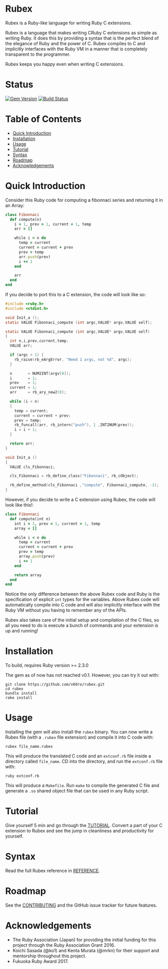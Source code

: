 # Rubex

Rubex is a Ruby-like language for writing Ruby C extensions.

Rubex is a language that makes writing CRuby C extensions as simple as writing Ruby. It does this by providing a syntax that is the perfect blend of the elegance of Ruby and the power of C. Rubex compiles to C and implicitly interfaces with the Ruby VM in a manner that is completely transparent to the programmer.

Rubex keeps you happy even when writing C extensions.

# Status

[![Gem Version](https://badge.fury.io/rb/rubex.svg)](https://badge.fury.io/rb/rubex)
[![Build Status](https://travis-ci.org/SciRuby/rubex.svg?branch=master)](https://travis-ci.org/SciRuby/rubex)

# Table of Contents

<!-- MarkdownTOC autolink="true" bracket="round"-->

- [Quick Introduction](#quick-introduction)
- [Installation](#installation)
- [Usage](#usage)
- [Tutorial](#tutorial)
- [Syntax](#syntax)
- [Roadmap](#roadmap)
- [Acknowledgements](#acknowledgements)

<!-- /MarkdownTOC -->

# Quick Introduction

Consider this Ruby code for computing a fibonnaci series and returning it in an Array:
``` ruby
class Fibonnaci
  def compute(n)
    i = 1, prev = 1, current = 1, temp
    arr = []

    while i < n do
      temp = current
      current = current + prev
      prev = temp
      arr.push(prev)
      i += 1
    end

    arr
  end
end
```

If you decide to port this to a C extension, the code will look like so:
``` c
#include <ruby.h>
#include <stdint.h>

void Init_a ();
static VALUE Fibonnaci_compute (int argc,VALUE* argv,VALUE self);

static VALUE Fibonnaci_compute (int argc,VALUE* argv,VALUE self)
{
  int n,i,prev,current,temp;
  VALUE arr;

  if (argc < 1) {
    rb_raise(rb_eArgError, "Need 1 args, not %d", argc);
  }

  n       = NUM2INT(argv[0]);
  i       = 1;
  prev    = 1;
  current = 1;
  arr     = rb_ary_new2(0);

  while (i < n)
  {
    temp = current;
    current = current + prev;
    prev = temp;
    rb_funcall(arr, rb_intern("push"), 1 ,INT2NUM(prev));
    i = i + 1;
  }

  return arr;
}

void Init_a ()
{
  VALUE cls_Fibonnaci;

  cls_Fibonnaci = rb_define_class("Fibonnaci", rb_cObject);

  rb_define_method(cls_Fibonnaci ,"compute", Fibonnaci_compute, -1);
}
```

However, if you decide to write a C extension using Rubex, the code will look like this!:
``` ruby
class Fibonnaci
  def compute(int n)
    int i = 1, prev = 1, current = 1, temp
    array = []

    while i < n do
      temp = current
      current = current + prev
      prev = temp
      array.push(prev)
      i += 1
    end

    return array
  end
end
```

Notice the only difference between the above Rubex code and Ruby is the specification of explicit `int` types for the variables. Above Rubex code will automatically compile into C code and will also implicitly interface with the Ruby VM without you having to remember any of the APIs.

Rubex also takes care of the initial setup and compilation of the C files, so all you need to do is execute a bunch of commands and your extension is up and running!

# Installation
To build, requires Ruby version >= 2.3.0

The gem as of now has not reached v0.1. However, you can try it out with:
```
git clone https://github.com/v0dro/rubex.git
cd rubex
bundle install
rake install
```

# Usage

Installing the gem will also install the `rubex` binary. You can now write a Rubex file (with a `.rubex` file extension) and compile it into C code with:
```
rubex file_name.rubex
```

This will produce the translated C code and an `extconf.rb` file inside a directory called `file_name`. CD into the directory, and run the `extconf.rb` file with:
```
ruby extconf.rb
```

This will produce a `Makefile`. Run `make` to compile the generated C file and generate a `.so` shared object file that can be used in any Ruby script.

# Tutorial

Give yourself 5 min and go through the [TUTORIAL](TUTORIAL.md). Convert a part of your C extension to Rubex and see the jump in cleanliness and productivity for yourself.

# Syntax

Read the full Rubex reference in [REFERENCE](REFERENCE.md).

# Roadmap

See the [CONTRIBUTING](CONTRIBUTING.md) and the GitHub issue tracker for future features.

# Acknowledgements

* The Ruby Association (Japan) for providing the initial funding for this project through the Ruby Association Grant 2016.
* Koichi Sasada (@ko1) and Kenta Murata (@mrkn) for their support and mentorship throughout this project.
* Fukuoka Ruby Award 2017.
